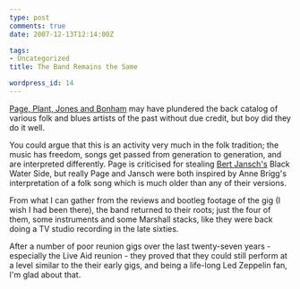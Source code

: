 ```yaml
---
type: post
comments: true
date: 2007-12-13T12:14:00Z

tags:
- Uncategorized
title: The Band Remains the Same

wordpress_id: 14
---
```


[Page, Plant, Jones and Bonham](http://en.wikipedia.org/wiki/Led_Zeppelin) may have plundered the back catalog of various folk and blues artists of the past without due credit, but boy did they do it well.





You could argue that this is an activity very much in the folk tradition; the music has freedom, songs get passed from generation to generation, and are interpreted differently. Page is criticised for stealing [Bert Jansch's](http://en.wikipedia.org/wiki/Bert_Jansch) Black Water Side, but really Page and Jansch were both inspired by Anne Brigg's interpretation of a folk song which is much older than any of their versions.





From what I can gather from the reviews and bootleg footage of the gig (I wish I had been there), the band returned to their roots; just the four of them, some instruments and some Marshall stacks, like they were back doing a TV studio recording in the late sixties.





After a number of poor reunion gigs over the last twenty-seven years - especially the Live Aid reunion - they proved that they could still perform at a level similar to the their early gigs, and being a life-long Led Zeppelin fan, I'm glad about that.
